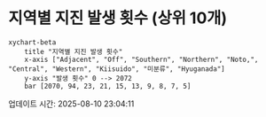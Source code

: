 # 지역별 지진 발생 횟수 (상위 10개)

```mermaid
xychart-beta
    title "지역별 지진 발생 횟수"
    x-axis ["Adjacent", "Off", "Southern", "Northern", "Noto,", "Central", "Western", "Kiisuido", "미분류", "Hyuganada"]
    y-axis "발생 횟수" 0 --> 2072
    bar [2070, 94, 23, 21, 15, 13, 9, 8, 7, 5]
```

업데이트 시간: 2025-08-10 23:04:11
